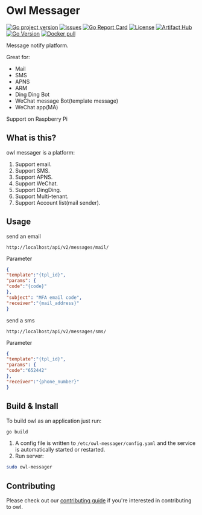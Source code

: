 Owl Messager
===============================================
[![Go project version](https://badge.fury.io/go/github.com%2Flishimeng%2Fowl-messager.svg)](https://badge.fury.io/go/github.com%2Flishimeng%2Fowl-messager)
[![issues](https://img.shields.io/github/issues/lishimeng/owl-messager)](https://github.com/lishimeng/owl-messager)
[![Go Report Card](https://goreportcard.com/badge/github.com/lishimeng%2Fowl-messager?style=flat-square)](https://goreportcard.com/report/github.com/lishimeng%2Fowl-messager)
[![License](https://img.shields.io/github/license/lishimeng/owl-messager)](https://github.com/lishimeng/owl-messager)
[![Artifact Hub](https://img.shields.io/endpoint?url=https://artifacthub.io/badge/repository/owl)](https://artifacthub.io/packages/search?repo=owl)
[![Go Version](https://img.shields.io/github/go-mod/go-version/lishimeng/owl-messager/develop)](https://github.com/lishimeng/owl-messager)
[![Docker pull](https://img.shields.io/docker/pulls/lishimeng/owl-messager)](https://hub.docker.com/r/lishimeng/owl-messager)

Message notify platform.

Great for:

* Mail
* SMS
* APNS
* ARM
* Ding Ding Bot
* WeChat message Bot(template message)
* WeChat app(MA)

Support on Raspberry Pi

What is this?
---

owl messager is a platform:

1. Support email.
2. Support SMS.
3. Support APNS.
4. Support WeChat.
5. Support DingDing.
6. Support Multi-tenant.
7. Support Account list(mail sender).

Usage
--------------
send an email
```shell
http://localhost/api/v2/messages/mail/
```
Parameter
```json
{
"template":"{tpl_id}",
"params": {
"code":"{code}"
},
"subject": "MFA email code",
"receiver":"{mail_address}"
}
```

send a sms
```shell
http://localhost/api/v2/messages/sms/
```
Parameter
```json
{
"template":"{tpl_id}",
"params": {
"code":"652442"
},
"receiver":"{phone_number}"
}
```

Build & Install
--------------

To build owl as an application just run:

```bash
go build
```

1. A config file is written to `/etc/owl-messager/config.yaml` and the service is automatically started or restarted.
2. Run server:

```bash
sudo owl-messager
```

Contributing
------------

Please check out our [contributing guide](CONTRIBUTING.md) if you're interested in contributing to owl.
